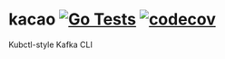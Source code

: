 # kacao [![Go Tests](https://github.com/Vidalee/kacao/actions/workflows/test.yaml/badge.svg)](https://github.com/Vidalee/kacao/actions/workflows/test.yaml) [![codecov](https://codecov.io/gh/Vidalee/kacao/branch/master/graph/badge.svg)](https://codecov.io/gh/Vidalee/kacao)

Kubctl-style Kafka CLI
